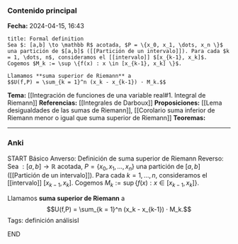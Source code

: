 ### Contenido principal

**Fecha:** 2024-04-15, 16:43

```ad-formal
title: Formal definition
Sea $: [a,b] \to \mathbb R$ acotada, $P = \{x_0, x_1, \dots, x_n \}$ una partición de $[a,b]$ ([[Partición de un intervalo]]). Para cada $k = 1, \dots, n$, consideramos el [[intervalo]] $[x_{k-1}, x_k]$. Cogemos $M_k := \sup \{f(x) : x \in [x_{k-1}, x_k] \}$.

Llamamos **suma superior de Riemann** a
$$U(f,P) = \sum_{k = 1}^n (x_k - x_{k-1}) · M_k.$$
```

**Tema:** [[Integración de funciones de una variable real#1. Integral de Riemann]]
**Referencias:** [[Integrales de Darboux]]
**Proposiciones:** [[Lema desigualdades de las sumas de Riemann]], [[Corolario suma inferior de Riemann menor o igual que suma superior de Riemann]]
**Teoremas:**

---
### Anki

START
Básico
Anverso: Definición de suma superior de Riemann
Reverso: Sea $: [a,b] \to \mathbb R$ acotada, $P = \{x_0, x_1, \dots, x_n \}$ una partición de $[a,b]$ ([[Partición de un intervalo]]). Para cada $k = 1, \dots, n$, consideramos el [[intervalo]] $[x_{k-1}, x_k]$. Cogemos $M_k := \sup \{f(x) : x \in [x_{k-1}, x_k] \}$.

Llamamos **suma superior de Riemann** a
$$U(f,P) = \sum_{k = 1}^n (x_k - x_{k-1}) · M_k.$$
Tags: definición análisisI
<!--ID: 1714669443714-->
END
